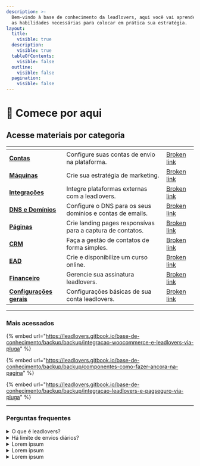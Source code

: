 ```yaml
---
description: >-
  Bem-vindo à base de conhecimento da leadlovers, aqui você vai aprender todas
  as habilidades necessárias para colocar em prática sua estratégia.
layout:
  title:
    visible: true
  description:
    visible: true
  tableOfContents:
    visible: false
  outline:
    visible: false
  pagination:
    visible: false
---
```


# 🏁 Comece por aqui

## Acesse materiais por categoria

<table data-view="cards" data-full-width="false"><thead><tr><th></th><th></th><th data-hidden data-card-target data-type="content-ref"></th></tr></thead><tbody><tr><td><a href="broken-reference"><strong>Contas</strong></a></td><td>Configure suas contas de envio na plataforma.</td><td><a href="broken-reference">Broken link</a></td></tr><tr><td><a href="broken-reference"><strong>Máquinas</strong></a></td><td>Crie sua estratégia de marketing.</td><td><a href="broken-reference">Broken link</a></td></tr><tr><td><a href="broken-reference"><strong>Integrações</strong></a></td><td>Integre plataformas externas com a leadlovers.</td><td><a href="broken-reference">Broken link</a></td></tr><tr><td><a href="broken-reference"><strong>DNS e Domínios</strong></a></td><td>Configure o DNS para os seus domínios e contas de emails.</td><td><a href="broken-reference">Broken link</a></td></tr><tr><td><a href="broken-reference"><strong>Páginas</strong></a></td><td>Crie landing pages responsívas para a captura de contatos.</td><td><a href="broken-reference">Broken link</a></td></tr><tr><td><a href="broken-reference"><strong>CRM</strong></a></td><td>Faça a gestão de contatos de forma simples.</td><td><a href="broken-reference">Broken link</a></td></tr><tr><td><a href="broken-reference"><strong>EAD</strong></a></td><td>Crie e disponibilize um curso online.</td><td><a href="broken-reference">Broken link</a></td></tr><tr><td><a href="broken-reference"><strong>Financeiro</strong></a></td><td>Gerencie sua assinatura leadlovers.</td><td><a href="broken-reference">Broken link</a></td></tr><tr><td><a href="broken-reference"><strong>Configurações gerais</strong></a></td><td>Configurações básicas de sua conta leadlovers.</td><td><a href="broken-reference">Broken link</a></td></tr></tbody></table>

***

### Mais acessados

{% embed url="https://leadlovers.gitbook.io/base-de-conhecimento/backup/backup/integracao-woocommerce-e-leadlovers-via-pluga" %}

{% embed url="https://leadlovers.gitbook.io/base-de-conhecimento/backup/backup/componentes-como-fazer-ancora-na-pagina" %}

{% embed url="https://leadlovers.gitbook.io/base-de-conhecimento/backup/backup/integracao-leadlovers-e-pagseguro-via-pluga" %}

***

### Perguntas frequentes

<details>

<summary>O que é leadlovers?</summary>



</details>

<details>

<summary>Há limite de envios diários?</summary>



</details>

<details>

<summary>Lorem ipsum</summary>



</details>

<details>

<summary>Lorem ipsum</summary>



</details>

<details>

<summary>Lorem ipsum</summary>



</details>
